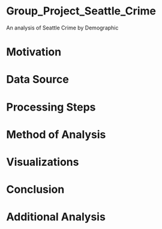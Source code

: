 # Group_Project_Seattle_Crime
An analysis of Seattle Crime by Demographic

# Motivation


 # Data Source


 # Processing Steps


 # Method of Analysis


 # Visualizations


 # Conclusion


 # Additional Analysis
